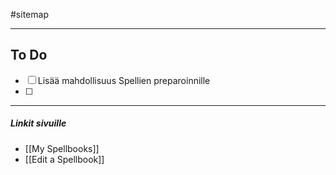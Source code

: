 #sitemap 

---
## To Do
- [ ] Lisää mahdollisuus Spellien preparoinnille
- [ ] 
 

---
##### Linkit sivuille
- [[My Spellbooks]]
- [[Edit a Spellbook]]